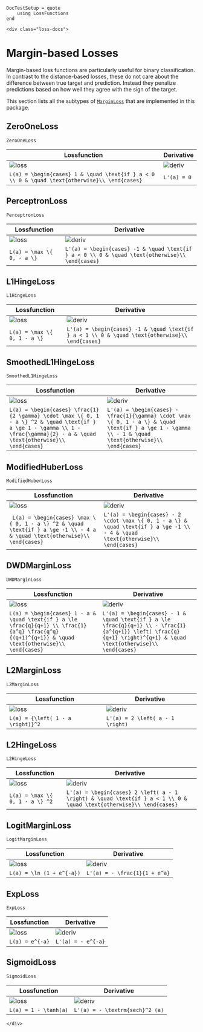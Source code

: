 ```@meta
DocTestSetup = quote
    using LossFunctions
end
```
```@raw html
<div class="loss-docs">
```

# Margin-based Losses

Margin-based loss functions are particularly useful for binary
classification. In contrast to the distance-based losses, these
do not care about the difference between true target and
prediction. Instead they penalize predictions based on how well
they agree with the sign of the target.

This section lists all the subtypes of [`MarginLoss`](@ref)
that are implemented in this package.

## ZeroOneLoss

```@docs
ZeroOneLoss
```

Lossfunction | Derivative
-------------|------------------
![loss](https://rawgit.com/JuliaML/FileStorage/master/LossFunctions/ZeroOneLoss1.svg) | ![deriv](https://rawgit.com/JuliaML/FileStorage/master/LossFunctions/ZeroOneLoss2.svg)
``L(a) = \begin{cases} 1 & \quad \text{if } a < 0 \\ 0 & \quad \text{otherwise}\\ \end{cases}`` | ``L'(a) = 0``


## PerceptronLoss

```@docs
PerceptronLoss
```

Lossfunction | Derivative
-------------|------------------
![loss](https://rawgit.com/JuliaML/FileStorage/master/LossFunctions/PerceptronLoss1.svg) | ![deriv](https://rawgit.com/JuliaML/FileStorage/master/LossFunctions/PerceptronLoss2.svg)
``L(a) = \max \{ 0, - a \}`` | ``L'(a) = \begin{cases} -1 & \quad \text{if } a < 0 \\ 0 & \quad \text{otherwise}\\ \end{cases}``


## L1HingeLoss

```@docs
L1HingeLoss
```

Lossfunction | Derivative
-------------|------------
![loss](https://rawgit.com/JuliaML/FileStorage/master/LossFunctions/L1HingeLoss1.svg) | ![deriv](https://rawgit.com/JuliaML/FileStorage/master/LossFunctions/L1HingeLoss2.svg)
``L(a) = \max \{ 0, 1 - a \}`` | ``L'(a) = \begin{cases} -1 & \quad \text{if } a < 1 \\ 0 & \quad \text{otherwise}\\ \end{cases}``


## SmoothedL1HingeLoss

```@docs
SmoothedL1HingeLoss
```

Lossfunction | Derivative
-------------|------------------
![loss](https://rawgit.com/JuliaML/FileStorage/master/LossFunctions/SmoothedL1HingeLoss1.svg) | ![deriv](https://rawgit.com/JuliaML/FileStorage/master/LossFunctions/SmoothedL1HingeLoss2.svg)
``L(a) = \begin{cases} \frac{1}{2 \gamma} \cdot \max \{ 0, 1 - a \} ^2 & \quad \text{if } a \ge 1 - \gamma \\ 1 - \frac{\gamma}{2} - a & \quad \text{otherwise}\\ \end{cases}`` | ``L'(a) = \begin{cases} - \frac{1}{\gamma} \cdot \max \{ 0, 1 - a \} & \quad \text{if } a \ge 1 - \gamma \\ - 1 & \quad \text{otherwise}\\ \end{cases}``


## ModifiedHuberLoss

```@docs
ModifiedHuberLoss
```

Lossfunction | Derivative
-------------|------------------
![loss](https://rawgit.com/JuliaML/FileStorage/master/LossFunctions/ModifiedHuberLoss1.svg) | ![deriv](https://rawgit.com/JuliaML/FileStorage/master/LossFunctions/ModifiedHuberLoss2.svg)
`` L(a) = \begin{cases} \max \{ 0, 1 - a \} ^2 & \quad \text{if } a \ge -1 \\ - 4 a & \quad \text{otherwise}\\ \end{cases}`` | ``L'(a) = \begin{cases} - 2 \cdot \max \{ 0, 1 - a \} & \quad \text{if } a \ge -1 \\ - 4 & \quad \text{otherwise}\\ \end{cases}``


## DWDMarginLoss

```@docs
DWDMarginLoss
```

Lossfunction | Derivative
-------------|------------
![loss](https://rawgit.com/JuliaML/FileStorage/master/LossFunctions/DWDMarginLoss1.svg) | ![deriv](https://rawgit.com/JuliaML/FileStorage/master/LossFunctions/DWDMarginLoss2.svg)
``L(a) = \begin{cases} 1 - a & \quad \text{if } a \le \frac{q}{q+1} \\ \frac{1}{a^q} \frac{q^q}{(q+1)^{q+1}} & \quad \text{otherwise}\\ \end{cases}`` | ``L'(a) = \begin{cases} - 1 & \quad \text{if } a \le \frac{q}{q+1} \\ - \frac{1}{a^{q+1}} \left( \frac{q}{q+1} \right)^{q+1} & \quad \text{otherwise}\\ \end{cases}``


## L2MarginLoss

```@docs
L2MarginLoss
```

Lossfunction | Derivative
-------------|------------
![loss](https://rawgit.com/JuliaML/FileStorage/master/LossFunctions/L2MarginLoss1.svg) | ![deriv](https://rawgit.com/JuliaML/FileStorage/master/LossFunctions/L2MarginLoss2.svg)
``L(a) = {\left( 1 - a \right)}^2`` | ``L'(a) = 2 \left( a - 1 \right)``


## L2HingeLoss

```@docs
L2HingeLoss
```

Lossfunction | Derivative
-------------|------------
![loss](https://rawgit.com/JuliaML/FileStorage/master/LossFunctions/L2HingeLoss1.svg) | ![deriv](https://rawgit.com/JuliaML/FileStorage/master/LossFunctions/L2HingeLoss2.svg)
``L(a) = \max \{ 0, 1 - a \} ^2`` | ``L'(a) = \begin{cases} 2 \left( a - 1 \right) & \quad \text{if } a < 1 \\ 0 & \quad \text{otherwise}\\ \end{cases}``


## LogitMarginLoss

```@docs
LogitMarginLoss
```

Lossfunction | Derivative
-------------|------------
![loss](https://rawgit.com/JuliaML/FileStorage/master/LossFunctions/LogitMarginLoss1.svg) | ![deriv](https://rawgit.com/JuliaML/FileStorage/master/LossFunctions/LogitMarginLoss2.svg)
``L(a) = \ln (1 + e^{-a})`` | ``L'(a) = - \frac{1}{1 + e^a}``


## ExpLoss

```@docs
ExpLoss
```

Lossfunction | Derivative
-------------|------------
![loss](https://rawgit.com/JuliaML/FileStorage/master/LossFunctions/ExpLoss1.svg) | ![deriv](https://rawgit.com/JuliaML/FileStorage/master/LossFunctions/ExpLoss2.svg)
``L(a) = e^{-a}`` | ``L'(a) = - e^{-a}``


## SigmoidLoss

```@docs
SigmoidLoss
```

Lossfunction | Derivative
-------------|------------
![loss](https://rawgit.com/JuliaML/FileStorage/master/LossFunctions/SigmoidLoss1.svg) | ![deriv](https://rawgit.com/JuliaML/FileStorage/master/LossFunctions/SigmoidLoss2.svg)
``L(a) = 1 - \tanh(a)`` | ``L'(a) = - \textrm{sech}^2 (a)``


```@raw html
</div>
```
